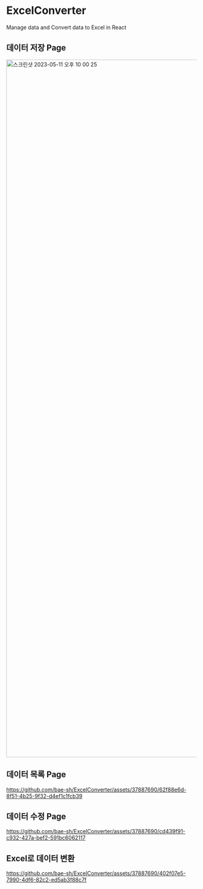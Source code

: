 # ExcelConverter
Manage data and Convert data to Excel in React

## 데이터 저장 Page
<img width="1843" alt="스크린샷 2023-05-11 오후 10 00 25" src="https://github.com/bae-sh/ExcelConverter/assets/37887690/73af9310-4426-4031-8b41-9af841408aff">


## 데이터 목록 Page
https://github.com/bae-sh/ExcelConverter/assets/37887690/62f88e6d-8f51-4b25-9f32-d4ef1c1fcb39

## 데이터 수정 Page
https://github.com/bae-sh/ExcelConverter/assets/37887690/cd439f91-c932-427a-bef2-591bc6062117


## Excel로 데이터 변환

https://github.com/bae-sh/ExcelConverter/assets/37887690/402f07e5-7990-4df6-82c2-ed5ab3f88c7f

